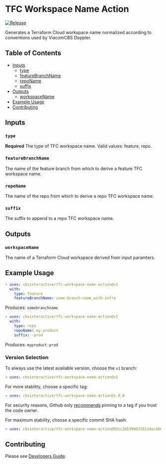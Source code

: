 # TFC Workspace Name Action

[![Release][release-badge]][releases]

Generates a Terraform Cloud workspace name normalized according to conventions used by ViacomCBS Doppler.

## Table of Contents

- [Inputs](#inputs)
  - [type](#type)
  - [featureBranchName](#featurebranchname)
  - [repoName](#reponame)
  - [suffix](#suffix)
- [Outputs](#outputs)
  - [workspaceName](#workspacename)
- [Example Usage](#example-usage)
- [Contributing](#contributing)

## Inputs

### `type`

**Required** The type of TFC workspace name. Valid values: feature, repo.

### `featureBranchName`

The name of the feature branch from which to derive a feature TFC workspace name.

### `repoName`

The name of the repo from which to derive a repo TFC workspace name.

### `suffix`

The suffix to append to a repo TFC workspace name.

## Outputs

### `workspaceName`

The name of a Terraform Cloud workspace derived from input paramters.

## Example Usage

```yaml
- uses: cbsinteractive/tfc-workspace-name-action@v1
  with:
    type: feature
    featureBranchName: some-branch-name_with-infra
```

Produces: `somebranchname`

```yaml
- uses: cbsinteractive/tfc-workspace-name-action@v1
  with:
    type: repo
    repoName: my-product
    suffix: -prod
```

Produces: `myproduct-prod`

### Version Selection

To always use the latest available version, choose the `v1` branch:

```yaml
- uses: cbsinteractive/tfc-workspace-name-action@v1
```

For more stability, choose a specific tag:

```yaml
- uses: cbsinteractive/tfc-workspace-name-action@1.0.0
```

For security reasons, Github only [recommends][security-recommendation-url] pinning to a tag if you trust the code owner.

For maximum stability, choose a specific commit SHA hash:

```yaml
- uses: cbsinteractive/tfc-workspace-name-action@93cc26b399832812dac406b26090080664b5d1eb
```

## Contributing

Please see [Developers Guide](DEVELOPERS.md).

[release-badge]: https://github.com/cbsinteractive/tfc-workspace-name-action/actions/workflows/release.yml/badge.svg
[releases]: https://github.com/cbsinteractive/tfc-workspace-name-action/releases
[security-recommendation-url]: https://docs.github.com/en/actions/learn-github-actions/security-hardening-for-github-actions#using-third-party-actions
